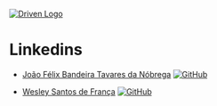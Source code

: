 [![Driven Logo](https://uploads-ssl.webflow.com/62235d098ddf9185c2d74422/622c0e0746587f694e5361b5_Driven_pink.png)](https://www.driven.com.br/)

# Linkedins

- [João Félix Bandeira Tavares da Nóbrega](https://www.linkedin.com/in/joaofelix27/) [![GitHub](https://img.shields.io/badge/GitHub-ff4791?style=flat&logo=github&logoColor=white)](https://github.com/joaofelix27)

- [Wesley Santos de França](https://www.linkedin.com/in/wesley-web-developer) [![GitHub](https://img.shields.io/badge/GitHub-ff4791?style=flat&logo=github&logoColor=white)](https://github.com/Thepaocomovo)

